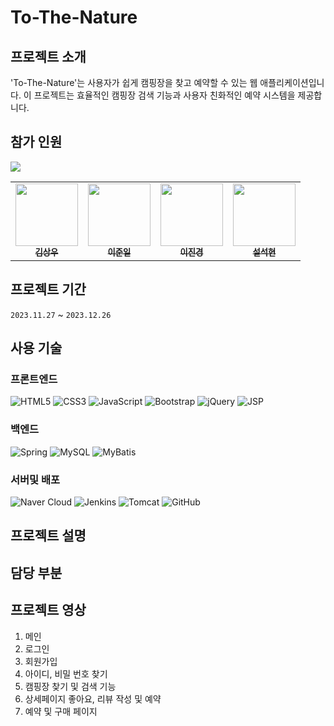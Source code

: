 # To-The-Nature

## 프로젝트 소개
'To-The-Nature'는 사용자가 쉽게 캠핑장을 찾고 예약할 수 있는 웹 애플리케이션입니다. 이 프로젝트는 효율적인 캠핑장 검색 기능과 사용자 친화적인 예약 시스템을 제공합니다.

## 참가 인원
<div>
  <img src="![Team](https://github.com/xiexiehanoi/To-The-Nature/assets/123315364/26d1ba63-08cd-4765-a6e3-0c680f5aad46)">
</div>

<table>
  <tr>
    <td align="center">
      <a href="https://github.com/xiexiehanoi">
        <img src="PROFILE_IMAGE_LINK_FOR_김상우" width="100px;" alt=""/>
        <br />
        <sub><b>김상우</b></sub>
      </a>
    </td>
    <td align="center">
      <a href="https://github.com/GaleRhee">
        <img src="PROFILE_IMAGE_LINK_FOR_이준일" width="100px;" alt=""/>
        <br />
        <sub><b>이준일</b></sub>
      </a>
    </td>
    <td align="center">
      <a href="https://github.com/w0wjk13">
        <img src="PROFILE_IMAGE_LINK_FOR_이진경" width="100px;" alt=""/>
        <br />
        <sub><b>이진경</b></sub>
      </a>
    </td>
    <td align="center">
      <a href="https://github.com/tjftjrgus777">
        <img src="PROFILE_IMAGE_LINK_FOR_설석현" width="100px;" alt=""/>
        <br />
        <sub><b>설석현</b></sub>
      </a>
    </td>
  </tr>
</table>

## 프로젝트 기간
`2023.11.27` ~ `2023.12.26`


## 사용 기술

### 프론트엔드
![HTML5](https://img.shields.io/badge/HTML5-E34F26?style=for-the-badge&logo=html5&logoColor=white)
![CSS3](https://img.shields.io/badge/CSS3-1572B6?style=for-the-badge&logo=css3&logoColor=white)
![JavaScript](https://img.shields.io/badge/JavaScript-F7DF1E?style=for-the-badge&logo=javascript&logoColor=black)
![Bootstrap](https://img.shields.io/badge/Bootstrap-7952B3?style=for-the-badge&logo=bootstrap&logoColor=white)
![jQuery](https://img.shields.io/badge/jQuery-0769AD?style=for-the-badge&logo=jquery&logoColor=white)
![JSP](https://img.shields.io/badge/JSP-007396?style=for-the-badge&logo=java&logoColor=white)

### 백엔드
![Spring](https://img.shields.io/badge/Spring-6DB33F?style=for-the-badge&logo=spring&logoColor=white)
![MySQL](https://img.shields.io/badge/MySQL-4479A1?style=for-the-badge&logo=mysql&logoColor=white)
![MyBatis](https://img.shields.io/badge/MyBatis-FF0000?style=for-the-badge&logoColor=white)

### 서버및 배포
![Naver Cloud](https://img.shields.io/badge/Naver_Cloud-03C75A?style=for-the-badge&logo=naver&logoColor=white)
![Jenkins](https://img.shields.io/badge/Jenkins-D24939?style=for-the-badge&logo=jenkins&logoColor=white)
![Tomcat](https://img.shields.io/badge/Tomcat-F8DC75?style=for-the-badge&logo=apache-tomcat&logoColor=black)
![GitHub](https://img.shields.io/badge/GitHub-100000?style=for-the-badge&logo=github&logoColor=white)

## 프로젝트 설명


## 담당 부분

## 프로젝트 영상
1. 메인
2. 로그인
3. 회원가입
4. 아이디, 비밀 번호 찾기
5. 캠핑장 찾기 및 검색 기능
6. 상세페이지 좋아요, 리뷰 작성 및 예약
7. 예약 및 구매 페이지

